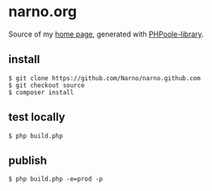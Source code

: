 # narno.org

Source of my [home page](http://narno.org), generated with [PHPoole-library](https://github.com/Narno/PHPoole-library).

## install
```
$ git clone https://github.com/Narno/narno.github.com
$ git checkout source
$ composer install
```

## test locally
```
$ php build.php
```

## publish
```
$ php build.php -e=prod -p
```
